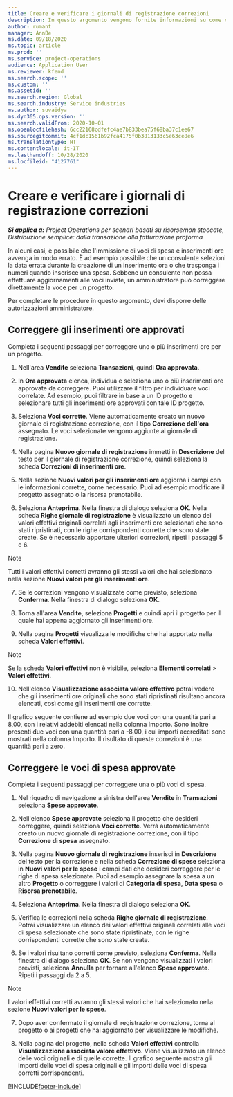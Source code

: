 ```yaml
---
title: Creare e verificare i giornali di registrazione correzioni
description: In questo argomento vengono fornite informazioni su come creare e verificare un giornale di registrazione correzioni.
author: rumant
manager: AnnBe
ms.date: 09/18/2020
ms.topic: article
ms.prod: ''
ms.service: project-operations
audience: Application User
ms.reviewer: kfend
ms.search.scope: ''
ms.custom: ''
ms.assetid: ''
ms.search.region: Global
ms.search.industry: Service industries
ms.author: suvaidya
ms.dyn365.ops.version: ''
ms.search.validFrom: 2020-10-01
ms.openlocfilehash: 6cc22168cdfefc4ae7b833bea75f68ba37c1ee67
ms.sourcegitcommit: 4cf1dc1561b92fca4175f0b3813133c5e63ce8e6
ms.translationtype: HT
ms.contentlocale: it-IT
ms.lasthandoff: 10/28/2020
ms.locfileid: "4127761"
---
```

# <a name="create-and-confirm-correction-journals"></a>Creare e verificare i giornali di registrazione correzioni

_**Si applica a:** Project Operations per scenari basati su risorse/non stoccate, Distribuzione semplice: dalla transazione alla fatturazione proforma_

In alcuni casi, è possibile che l'immissione di voci di spesa e inserimenti ore avvenga in modo errato. È ad esempio possibile che un consulente selezioni la data errata durante la creazione di un inserimento ora o che trasponga i numeri quando inserisce una spesa. Sebbene un consulente non possa effettuare aggiornamenti alle voci inviate, un amministratore può correggere direttamente la voce per un progetto.

Per completare le procedure in questo argomento, devi disporre delle autorizzazioni amministratore.

## <a name="correct-approved-time-entries"></a>Correggere gli inserimenti ore approvati     

Completa i seguenti passaggi per correggere uno o più inserimenti ore per un progetto.

1. Nell'area **Vendite** seleziona **Transazioni**, quindi **Ora approvata**. 

2. In **Ora approvata** elenca, individua e seleziona uno o più inserimenti ore approvate da correggere. Puoi utilizzare il filtro per individuare voci correlate. Ad esempio, puoi filtrare in base a un ID progetto e selezionare tutti gli inserimenti ore approvati con tale ID progetto.

3. Seleziona **Voci corrette**. Viene automaticamente creato un nuovo giornale di registrazione correzione, con il tipo **Correzione dell'ora** assegnato. Le voci selezionate vengono aggiunte al giornale di registrazione. 

4. Nella pagina **Nuovo giornale di registrazione** immetti in **Descrizione** del testo per il giornale di registrazione correzione, quindi seleziona la scheda **Correzioni di inserimenti ore**.  

5. Nella sezione **Nuovi valori per gli inserimenti ore** aggiorna i campi con le informazioni corrette, come necessario. Puoi ad esempio modificare il progetto assegnato o la risorsa prenotabile.

6. Seleziona **Anteprima**. Nella finestra di dialogo seleziona **OK**. Nella scheda **Righe giornale di registrazione** è visualizzato un elenco dei valori effettivi originali correlati agli inserimenti ore selezionati che sono stati ripristinati, con le righe corrispondenti corrette che sono state create. Se è necessario apportare ulteriori correzioni, ripeti i passaggi 5 e 6. 

> [!NOTE]
> Tutti i valori effettivi corretti avranno gli stessi valori che hai selezionato nella sezione **Nuovi valori per gli inserimenti ore**.

7. Se le correzioni vengono visualizzate come previsto, seleziona **Conferma**. Nella finestra di dialogo seleziona **OK**.

8. Torna all'area **Vendite**, seleziona **Progetti** e quindi apri il progetto per il quale hai appena aggiornato gli inserimenti ore. 

9. Nella pagina **Progetti** visualizza le modifiche che hai apportato nella scheda **Valori effettivi**. 

> [!NOTE]
> Se la scheda **Valori effettivi** non è visibile, seleziona **Elementi correlati** > **Valori effettivi**.  

10. Nell'elenco **Visualizzazione associata valore effettivo** potrai vedere che gli inserimenti ore originali che sono stati ripristinati risultano ancora elencati, così come gli inserimenti ore corrette. 

Il grafico seguente contiene ad esempio due voci con una quantità pari a 8,00, con i relativi addebiti elencati nella colonna Importo. Sono inoltre presenti due voci con una quantità pari a -8,00, i cui importi accreditati sono mostrati nella colonna Importo. Il risultato di queste correzioni è una quantità pari a zero.

 
## <a name="correct-approved-expense-entries"></a>Correggere le voci di spesa approvate

Completa i seguenti passaggi per correggere una o più voci di spesa. 

1. Nel riquadro di navigazione a sinistra dell'area **Vendite** in **Transazioni** seleziona **Spese approvate**.

2. Nell'elenco **Spese approvate** seleziona il progetto che desideri correggere, quindi seleziona **Voci corrette**. Verrà automaticamente creato un nuovo giornale di registrazione correzione, con il tipo **Correzione di spesa** assegnato. 

3. Nella pagina **Nuovo giornale di registrazione** inserisci in **Descrizione** del testo per la correzione e nella scheda **Correzione di spese** seleziona in **Nuovi valori per le spese** i campi dati che desideri correggere per le righe di spesa selezionate. Puoi ad esempio assegnare la spesa a un altro **Progetto** o correggere i valori di **Categoria di spesa**, **Data spesa** o **Risorsa prenotabile**.

4. Seleziona **Anteprima**. Nella finestra di dialogo seleziona **OK**. 

5. Verifica le correzioni nella scheda **Righe giornale di registrazione**. Potrai visualizzare un elenco dei valori effettivi originali correlati alle voci di spesa selezionate che sono state ripristinate, con le righe corrispondenti corrette che sono state create.

6. Se i valori risultano corretti come previsto, seleziona **Conferma**. Nella finestra di dialogo seleziona **OK**. Se non vengono visualizzati i valori previsti, seleziona **Annulla** per tornare all'elenco **Spese approvate**. Ripeti i passaggi da 2 a 5. 

> [!NOTE]
> I valori effettivi corretti avranno gli stessi valori che hai selezionato nella sezione **Nuovi valori per le spese**.

7. Dopo aver confermato il giornale di registrazione correzione, torna al progetto o ai progetti che hai aggiornato per visualizzare le modifiche.  

8. Nella pagina del progetto, nella scheda **Valori effettivi** controlla **Visualizzazione associata valore effettivo**. Viene visualizzato un elenco delle voci originali e di quelle corrette. Il grafico seguente mostra gli importi delle voci di spesa originali e gli importi delle voci di spesa corretti corrispondenti. 




[!INCLUDE[footer-include](../includes/footer-banner.md)]